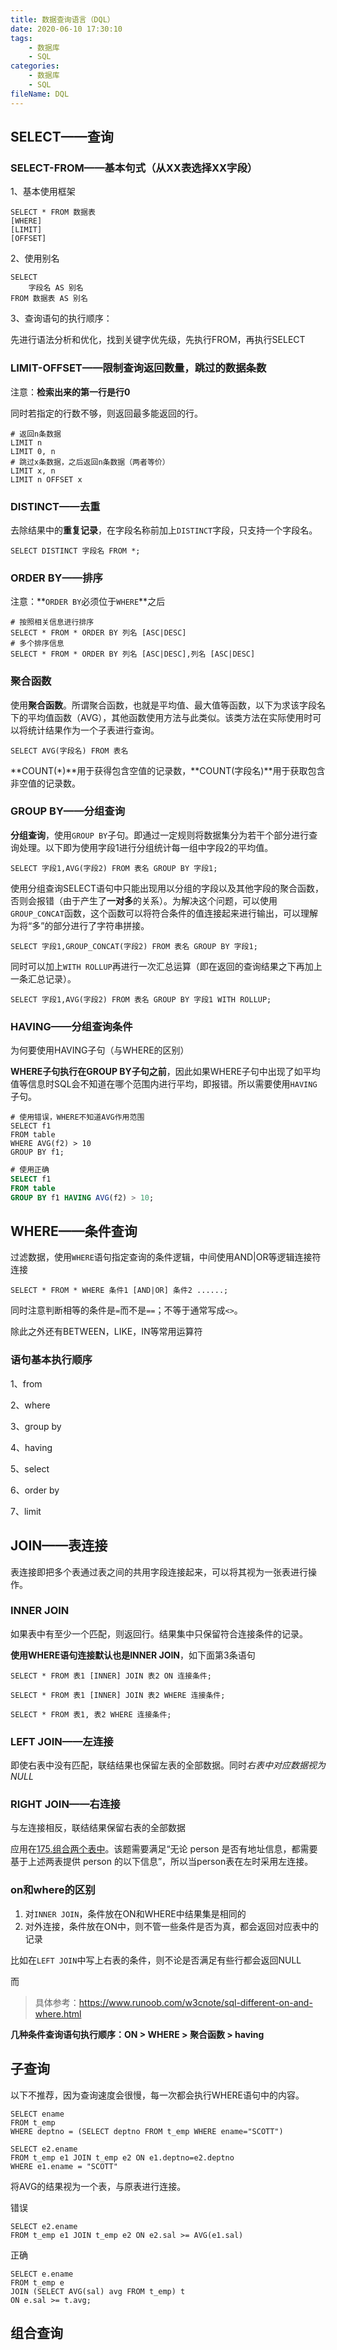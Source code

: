 ```yaml
---
title: 数据查询语言（DQL）
date: 2020-06-10 17:30:10
tags:
	- 数据库
	- SQL
categories:
	- 数据库
	- SQL
fileName: DQL
---
```


## SELECT——查询

### SELECT-FROM——基本句式（从XX表选择XX字段）

1、基本使用框架

```
SELECT * FROM 数据表
[WHERE]
[LIMIT]
[OFFSET]
```

2、使用别名

```
SELECT
	字段名 AS 别名
FROM 数据表 AS 别名
```

3、查询语句的执行顺序：

先进行语法分析和优化，找到关键字优先级，先执行FROM，再执行SELECT



### LIMIT-OFFSET——限制查询返回数量，跳过的数据条数

注意：**检索出来的第一行是行0**

同时若指定的行数不够，则返回最多能返回的行。

```
# 返回n条数据
LIMIT n
LIMIT 0, n
# 跳过x条数据，之后返回n条数据（两者等价）
LIMIT x, n
LIMIT n OFFSET x
```





### DISTINCT——去重

去除结果中的**重复记录**，在字段名称前加上`DISTINCT`字段，只支持一个字段名。

```
SELECT DISTINCT 字段名 FROM *;
```



### ORDER BY——排序

注意：**`ORDER BY`必须位于`WHERE`**之后

```
# 按照相关信息进行排序
SELECT * FROM * ORDER BY 列名 [ASC|DESC]
# 多个排序信息
SELECT * FROM * ORDER BY 列名 [ASC|DESC],列名 [ASC|DESC]
```



### 聚合函数

使用**聚合函数**。所谓聚合函数，也就是平均值、最大值等函数，以下为求该字段名下的平均值函数（AVG），其他函数使用方法与此类似。该类方法在实际使用时可以将统计结果作为一个子表进行查询。

```
SELECT AVG(字段名) FROM 表名
```

**COUNT(*)**用于获得包含空值的记录数，**COUNT(字段名)**用于获取包含非空值的记录数。



### GROUP BY——分组查询

**分组查询**，使用`GROUP BY`子句。即通过一定规则将数据集分为若干个部分进行查询处理。以下即为使用字段1进行分组统计每一组中字段2的平均值。

```
SELECT 字段1,AVG(字段2) FROM 表名 GROUP BY 字段1;
```

使用分组查询SELECT语句中只能出现用以分组的字段以及其他字段的聚合函数，否则会报错（由于产生了**一对多**的关系）。为解决这个问题，可以使用`GROUP_CONCAT`函数，这个函数可以将符合条件的值连接起来进行输出，可以理解为将“多”的部分进行了字符串拼接。

```
SELECT 字段1,GROUP_CONCAT(字段2) FROM 表名 GROUP BY 字段1;
```

同时可以加上`WITH ROLLUP`再进行一次汇总运算（即在返回的查询结果之下再加上一条汇总记录）。

```
SELECT 字段1,AVG(字段2) FROM 表名 GROUP BY 字段1 WITH ROLLUP;
```



### HAVING——分组查询条件

为何要使用HAVING子句（与WHERE的区别）

**WHERE子句执行在GROUP BY子句之前**，因此如果WHERE子句中出现了如平均值等信息时SQL会不知道在哪个范围内进行平均，即报错。所以需要使用`HAVING`子句。

```
# 使用错误，WHERE不知道AVG作用范围
SELECT f1
FROM table
WHERE AVG(f2) > 10
GROUP BY f1;
```

```sql
# 使用正确
SELECT f1
FROM table
GROUP BY f1 HAVING AVG(f2) > 10;
```



## WHERE——条件查询

过滤数据，使用`WHERE`语句指定查询的条件逻辑，中间使用AND|OR等逻辑连接符连接

```
SELECT * FROM * WHERE 条件1 [AND|OR] 条件2 ......;
```

同时注意判断相等的条件是`=`而不是`==`；不等于通常写成`<>`。

除此之外还有BETWEEN，LIKE，IN等常用运算符



### 语句基本执行顺序

1、from

2、where

3、group by

4、having

5、select

6、order by

7、limit



## JOIN——表连接

表连接即把多个表通过表之间的共用字段连接起来，可以将其视为一张表进行操作。



### INNER JOIN

如果表中有至少一个匹配，则返回行。结果集中只保留符合连接条件的记录。

**使用WHERE语句连接默认也是INNER JOIN**，如下面第3条语句

```
SELECT * FROM 表1 [INNER] JOIN 表2 ON 连接条件;

SELECT * FROM 表1 [INNER] JOIN 表2 WHERE 连接条件;

SELECT * FROM 表1, 表2 WHERE 连接条件;
```



### LEFT JOIN——左连接

即使右表中没有匹配，联结结果也保留左表的全部数据。同时*右表中对应数据视为NULL*

### RIGHT JOIN——右连接

与左连接相反，联结结果保留右表的全部数据



应用在[175.组合两个表中](https://leetcode-cn.com/problems/combine-two-tables/)。该题需要满足“无论 person 是否有地址信息，都需要基于上述两表提供 person 的以下信息”，所以当person表在左时采用左连接。



### on和where的区别

1. 对`INNER JOIN`，条件放在ON和WHERE中结果集是相同的
2. 对外连接，条件放在ON中，则不管一些条件是否为真，都会返回对应表中的记录

比如在`LEFT JOIN`中写上右表的条件，则不论是否满足有些行都会返回NULL

而

> 具体参考：https://www.runoob.com/w3cnote/sql-different-on-and-where.html



**几种条件查询语句执行顺序：ON > WHERE > 聚合函数 > having**



## 子查询



以下不推荐，因为查询速度会很慢，每一次都会执行WHERE语句中的内容。

```
SELECT ename 
FROM t_emp
WHERE deptno = (SELECT deptno FROM t_emp WHERE ename="SCOTT")
```



```
SELECT e2.ename
FROM t_emp e1 JOIN t_emp e2 ON e1.deptno=e2.deptno
WHERE e1.ename = "SCOTT"
```



将AVG的结果视为一个表，与原表进行连接。

错误

```
SELECT e2.ename
FROM t_emp e1 JOIN t_emp e2 ON e2.sal >= AVG(e1.sal)
```

正确

```
SELECT e.ename
FROM t_emp e 
JOIN (SELECT AVG(sal) avg FROM t_emp) t
ON e.sal >= t.avg;
```



## 组合查询






